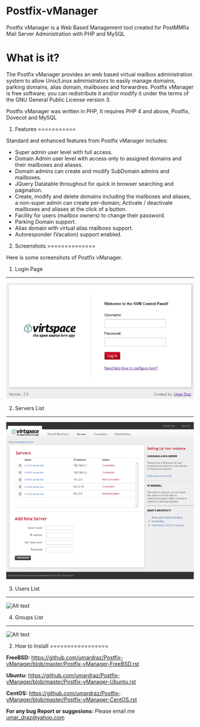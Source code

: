 Postfix-vManager
================

Postfix vManager is a Web Based Management tool created for PostMMfix Mail Server Administration with PHP and MySQL

What is it?
============

The Postfix vManager provides an web based virtual mailbox administration system to allow Unix/Linux administrators to easily manage domains, parking domains, alias domain, mailboxes and forwardres. Postfix vManager is free software; you can redistribute it and/or modify it under the terms of the GNU General Public License version 3.

Postfix vManager was written in PHP, It requires PHP 4 and above, Postfix, Dovecot and MySQL 

1. Features
===========

Standard and enhanced features from Postfix vManager includes:

* Super admin user level with full access.
* Domain Admin user level with access only to assigned domains and their mailboxes and aliases.
* Domain admins can create and modify SubDomain admins and mailboxes.
* JQuery Datatable throughout for quick in browser searching and pagination.
* Create, modify and delete domains including the mailboxes and aliases, a non-super admin can create per-domain; Activate / deactivate mailboxes and aliases at the click of a button.
* Facility for users (mailbox owners) to change their password.
* Parking Domain support.
* Alias domain with virtual alias mailboes support.
* Autoresponder (Vacation) support enabled.

2. Screenshots
==============

Here is some screenshots of Postfix vManager.

1. Login Page
-------------
![Alt text](virtlogin.png "Login Page")

2. Servers List
----------------
![Alt text](servers.png "Domains List")

3. Users List
-------------
![Alt text](users.png "Users List")

4. Groups List
---------------
![Alt text](groups.png "Groups List")

2. How to Install
=================

**FreeBSD:** https://github.com/umardraz/Postfix-vManager/blob/master/Postfix-vManager-FreeBSD.rst

**Ubuntu:**  https://github.com/umardraz/Postfix-vManager/blob/master/Postfix-vManager-Ubuntu.rst

**CentOS:**  https://github.com/umardraz/Postfix-vManager/blob/master/Postfix-vManager-CentOS.rst

**For any bug Report or suggesions:** Please email me umar_draz@yahoo.com
